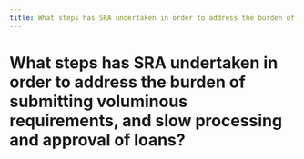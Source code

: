 ```yaml
---
title: What steps has SRA undertaken in order to address the burden of submitting voluminous requirements, and slow processing and approval of loans?
---
```


# What steps has SRA undertaken in order to address the burden of submitting voluminous requirements, and slow processing and approval of loans?
